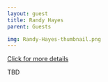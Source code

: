```yaml
---
layout: guest
title: Randy Hayes
parent: Guests

img: Randy-Hayes-thumbnail.png
---
```




<div class="badge-base LI-profile-badge" data-locale="en_US" data-size="medium" data-theme="light" data-type="VERTICAL" data-vanity="rfhayes" data-version="v1"><a class="badge-base__link LI-simple-link" href="https://www.linkedin.com/in/rfhayes?trk=profile-badge">Click for more details</a></div>


TBD
